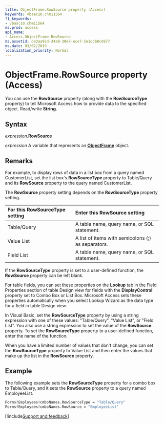 ```yaml
---
title: ObjectFrame.RowSource property (Access)
keywords: vbaac10.chm11564
f1_keywords:
- vbaac10.chm11564
ms.prod: access
api_name:
- Access.ObjectFrame.RowSource
ms.assetid: de2aa92d-34e8-20e7-ece7-5e1dcb8cd877
ms.date: 03/02/2019
localization_priority: Normal
---
```



# ObjectFrame.RowSource property (Access)

You can use the **RowSource** property (along with the **RowSourceType** property) to tell Microsoft Access how to provide data to the specified object. Read/write **String**.


## Syntax

_expression_.**RowSource**

_expression_ A variable that represents an **[ObjectFrame](Access.ObjectFrame.md)** object.


## Remarks

For example, to display rows of data in a list box from a query named CustomerList, set the list box's **RowSourceType** property to Table/Query and its **RowSource** property to the query named CustomerList.

The **RowSource** property setting depends on the **RowSourceType** property setting.

|For this RowSourceType setting|Enter this RowSource setting|
|:-----|:-----|
|Table/Query|A table name, query name, or SQL statement.|
|Value List|A list of items with semicolons (;) as separators.|
|Field List|A table name, query name, or SQL statement.|

If the **RowSourceType** property is set to a user-defined function, the **RowSource** property can be left blank.

For table fields, you can set these properties on the **Lookup** tab in the Field Properties section of table Design view for fields with the **DisplayControl** property set to Combo Box or List Box. Microsoft Access sets these properties automatically when you select Lookup Wizard as the data type for a field in table Design view.

In Visual Basic, set the **RowSourceType** property by using a string expression with one of these values: "Table/Query", "Value List", or "Field List". You also use a string expression to set the value of the **RowSource** property. To set the **RowSourceType** property to a user-defined function, enter the name of the function.

When you have a limited number of values that don't change, you can set the **RowSourceType** property to Value List and then enter the values that make up the list in the **RowSource** property.

## Example

The following example sets the **RowSourceType** property for a combo box to Table/Query, and it sets the **RowSource** property to a query named EmployeeList.

```vb
Forms!Employees!cmboNames.RowSourceType = "Table/Query" 
Forms!Employees!cmboNames.RowSource = "EmployeeList"
```


[!include[Support and feedback](~/includes/feedback-boilerplate.md)]